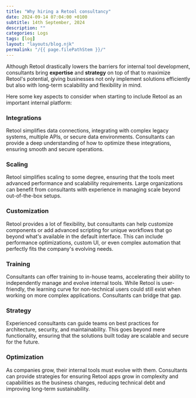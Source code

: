 ```yaml
---
title: "Why hiring a Retool consultancy"
date: 2024-09-14 07:04:00 +0100
subtitle: 14th September, 2024
description: ""
categories: Logs
tags: [log]
layout: "layouts/blog.njk"
permalink: "/{{ page.filePathStem }}/"
---
```




Although Retool drastically lowers the barriers for internal tool development, consultants bring **expertise** and **strategy** on top of that to maximize Retool's potential, giving businesses not only implement solutions efficiently but also with long-term scalability and flexibility in mind.

Here some key aspects to consider when starting to include Retool as an important internal platform:

### Integrations

Retool simplifies data connections, integrating with complex legacy systems, multiple APIs, or secure data environments. Consultants can provide a deep understanding of how to optimize these integrations, ensuring smooth and secure operations.

### Scaling

Retool simplifies scaling to some degree, ensuring that the tools meet advanced performance and scalability requirements. Large organizations can benefit from consultants with experience in managing scale beyond out-of-the-box setups.

### Customization

Retool provides a lot of flexibility, but consultants can help customize components or add advanced scripting for unique workflows that go beyond what's available in the default interface. This can include performance optimizations, custom UI, or even complex automation that perfectly fits the company's evolving needs.

### Training

Consultants can offer training to in-house teams, accelerating their ability to independently manage and evolve internal tools. While Retool is user-friendly, the learning curve for non-technical users could still exist when working on more complex applications. Consultants can bridge that gap.

### Strategy

Experienced consultants can guide teams on best practices for architecture, security, and maintainability. This goes beyond mere functionality, ensuring that the solutions built today are scalable and secure for the future.

### Optimization

As companies grow, their internal tools must evolve with them. Consultants can provide strategies for ensuring Retool apps grow in complexity and capabilities as the business changes, reducing technical debt and improving long-term sustainability.

